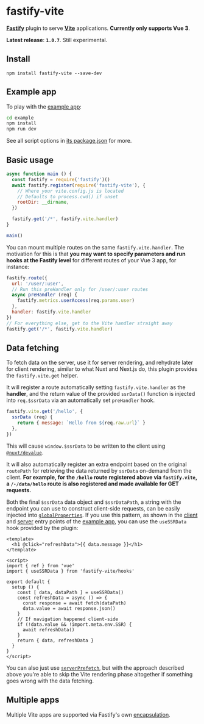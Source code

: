 # fastify-vite

[**Fastify**][fastify] plugin to serve [**Vite**][vite] applications. **Currently only supports Vue 3**.

[fastify]: http://fastify.io/
[vite]: http://vitejs.dev/

**Latest release**: **`1.0.7`**. Still experimental.

## Install

```
npm install fastify-vite --save-dev
```

## Example app

To play with the [example app][example-app]:

[example-app]: https://github.com/galvez/fastify-vite/tree/main/example

```sh
cd example
npm install
npm run dev
```

See all script options in [its package.json][example-package-json] for more.

[example-package-json]: https://github.com/galvez/fastify-vite/blob/main/example/package.json

## Basic usage

```js
async function main () {
  const fastify = require('fastify')()
  await fastify.register(require('fastify-vite'), {
    // Where your vite.config.js is located
    // Defaults to process.cwd() if unset
    rootDir: __dirname, 
  })

  fastify.get('/*', fastify.vite.handler)
}

main()
```

You can mount multiple routes on the same `fastify.vite.handler`. The motivation
for this is that **you may want to specify parameters and run hooks at the Fastify
level** for different routes of your Vue 3 app, for instance:

```js
fastify.route({
  url: '/user/:user',
  // Run this preHandler only for /user/:user routes
  async preHandler (req) {
    fastify.metrics.userAccess(req.params.user)
  },
  handler: fastify.vite.handler
})
// For everything else, get to the Vite handler straight away
fastify.get('/*', fastify.vite.handler)
```

## Data fetching

To fetch data on the server, use it for server rendering, and rehydrate later 
for client rendering, similar to what Nuxt and Next.js do, this plugin provides 
the `fastify.vite.get` helper. 

It will register a route automatically setting
`fastify.vite.handler` as the **handler**, and the return value of the provided 
`ssrData()` function is injected into `req.$ssrData` via an automatically set 
`preHandler` hook.

```js
fastify.vite.get('/hello', {
  ssrData (req) {
    return { message: `Hello from ${req.raw.url}` }
  },
})
```

This will cause `window.$ssrData` to be written to the client using 
[`@nuxt/devalue`][0]. 

[0]: https://github.com/nuxt-contrib/devalue

It will also automatically register an extra endpoint based on the original 
`routePath` for retrieving the data returned by `ssrData` on-demand from the 
client. **For example, for the `/hello` route registered above via 
`fastify.vite`, a `/-/data/hello` route is also registered and made available 
for GET requests.**

Both the final `$ssrData` data object and `$ssrDataPath`, a string with the 
endpoint you can use to construct client-side requests, can be easily 
injected into [`globalProperties`][gp]. If you use this pattern, as shown in 
the [client][client-src] and [server][server-src] entry points of the 
[example app][example-app], you can use the `useSSRData` hook provided by 
the plugin:

[gp]: https://v3.vuejs.org/api/application-config.html#globalproperties
[client-src]: https://github.com/galvez/fastify-vite/blob/main/example/entry/client.js
[server-src]: https://github.com/galvez/fastify-vite/blob/main/example/entry/client.js

```vue
<template>
  <h1 @click="refreshData">{{ data.message }}</h1>
</template>

<script>
import { ref } from 'vue'
import { useSSRData } from 'fastify-vite/hooks'

export default {
  setup () {
    const [ data, dataPath ] = useSSRData()
    const refreshData = async () => {
      const response = await fetch(dataPath)
      data.value = await response.json()
    }
    // If navigation happened client-side
    if (!data.value && !import.meta.env.SSR) {
      await refreshData()
    }
    return { data, refreshData }
  }
}
</script>
```


You can also just use [`serverPrefetch`][1], but with the approach described 
above you're able to skip the Vite rendering phase altogether if something goes 
wrong with the data fetching.

[1]: https://github.com/vuejs/vue-next/commit/c73b4a0e10b7627d2d0d851e9abfeac9b6317e45

## Multiple apps

Multiple Vite apps are supported via Fastify's own [encapsulation][2].

[2]: https://github.com/fastify/fastify/blob/master/docs/Encapsulation.md

